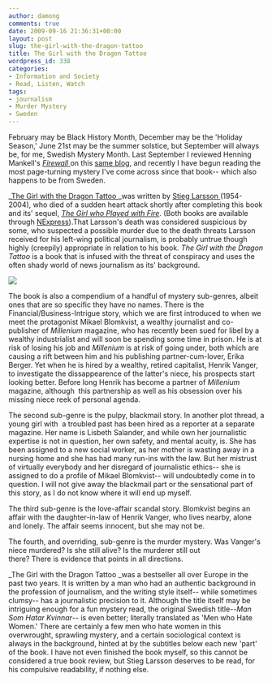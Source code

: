 ```yaml
---
author: damong
comments: true
date: 2009-09-16 21:36:31+00:00
layout: post
slug: the-girl-with-the-dragon-tattoo
title: The Girl with the Dragon Tattoo
wordpress_id: 338
categories:
- Information and Society
- Read, Listen, Watch
tags:
- journalism
- Murder Mystery
- Sweden
---
```


February may be Black History Month, December may be the 'Holiday Season,' June 21st may be the summer solstice, but September will always be, for me, Swedish Mystery Month. Last September I reviewed Henning Mankell's [_Firewall_ ](http://nucat.lib.neu.edu/search~S13?/XFirewall&SORT=D/XFirewall&SORT=D&SUBKEY=Firewall/1%2C21%2C21%2CE/frameset&FF=XFirewall&SORT=D&5%2C5%2C)on this [same blog](http://www.lib.neu.edu/snippets/index.php?s=firewall&submit=Search), and recently I have begun reading the most page-turning mystery I've come across since that book-- which also happens to be from Sweden.

_[The Girl with the Dragon Tattoo ](http://www.amazon.com/Girl-Dragon-Tattoo-Vintage/dp/0307454541/ref=sr_1_1?ie=UTF8&s=books&qid=1252679424&sr=1-1)_was written by [Stieg Larsson ](http://en.wikipedia.org/wiki/Stieg_Larsson)(1954-2004), who died of a sudden heart attack shortly after completing this book and its' sequel, _[The Girl who Played with Fire](http://www.amazon.com/Girl-Who-Played-Fire/dp/0307269981/ref=bxgy_cc_b_img_a)_. (Both books are available through [NExpress](http://nexpress.iii.com/search~S3?/alarsson+steig/alarsson+steig/-3%2C0%2C0%2CB/exact&FF=alarsson+stieg+1954+2004&1%2C4%2C/indexsort=-)).That Larsson's death was considered suspicious by some, who suspected a possible murder due to the death threats Larsson received for his left-wing political journalism, is probably untrue though highly (creepily) appropriate in relation to his book. _The Girl with the Dragon Tattoo_ is a book that is infused with the threat of conspiracy and uses the often shady world of news journalism as its' background.

![](http://www.earlyword.com/wp-content/uploads/2008/08/girlwiththe.jpg)

The book is also a compendium of a handful of mystery sub-genres, albeit ones that are so specific they have no names. There is the Financial/Business-Intrigue story, which we are first introduced to when we meet the protagonist Mikael Blomkvist, a wealthy journalist and co-publisher of _Millenium_ magazine, who has recently been sued for libel by a wealthy industrialist and will soon be spending some time in prison. He is at risk of losing his job and _Millenium_ is at risk of going under, both which are causing a rift between him and his publishing partner-cum-lover, Erika Berger. Yet when he is hired by a wealthy, retired capitalist, Henrik Vanger, to investigate the dissappearence of the latter's niece, his prospects start looking better. Before long Henrik has become a partner of _Millenium_ magazine, although  this partnership as well as his obsession over his missing niece reek of personal agenda.

The second sub-genre is the pulpy, blackmail story. In another plot thread, a young girl with  a troubled past has been hired as a reporter at a separate magazine. Her name is Lisbeth Salander, and while own her journalistic expertise is not in question, her own safety, and mental acuity, is. She has been assigned to a new social worker, as her mother is wasting away in a nursing home and she has had many run-ins with the law. But her mistrust of virtually everybody and her disregard of journalistic ethics-- she is assigned to do a profile of Mikael Blomkvist-- will undoubtedly come in to question. I will not give away the blackmail part or the sensational part of this story, as I do not know where it will end up myself.

The third sub-genre is the love-affair scandal story. Blomkvist begins an affair with the daughter-in-law of Henrik Vanger, who lives nearby, alone and lonely. The affair seems innocent, but she may not be.

The fourth, and overriding, sub-genre is the murder mystery. Was Vanger's niece murdered? Is she still alive? Is the murderer still out there? There is evidence that points in all directions.

_The Girl with the Dragon Tattoo _was a bestseller all over Europe in the past two years. It is written by a man who had an authentic background in the profession of journalism, and the writing style itself-- while sometimes clumsy-- has a journalistic precision to it. Although the title itself may be intriguing enough for a fun mystery read, the original Swedish title--_Man Som Hatar Kvinnar_-- is even better; literally translated as 'Men who Hate Women.' There are certainly a few men who hate women in this overwrought, sprawling mystery, and a certain sociological context is always in the background, hinted at by the subtitles below each new 'part' of the book. I have not even finished the book myself, so this cannot be considered a true book review, but Stieg Larsson deserves to be read, for his compulsive readability, if nothing else.
